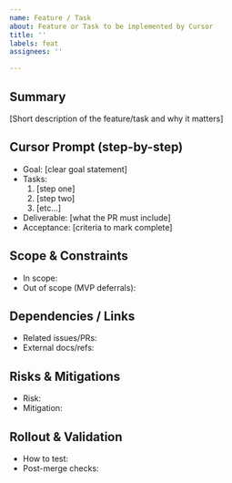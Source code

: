 ```yaml
---
name: Feature / Task
about: Feature or Task to be implemented by Cursor
title: ''
labels: feat
assignees: ''

---
```


## Summary
[Short description of the feature/task and why it matters]

## Cursor Prompt (step-by-step)
- Goal: [clear goal statement]
- Tasks:
  1) [step one]
  2) [step two]
  3) [etc...]
- Deliverable: [what the PR must include]
- Acceptance: [criteria to mark complete]

## Scope & Constraints
- In scope:
- Out of scope (MVP deferrals):

## Dependencies / Links
- Related issues/PRs:
- External docs/refs:

## Risks & Mitigations
- Risk:
- Mitigation:

## Rollout & Validation
- How to test:
- Post-merge checks:
